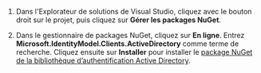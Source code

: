 1. Dans l'Explorateur de solutions de Visual Studio, cliquez avec le bouton droit sur le projet, puis cliquez sur **Gérer les packages NuGet**.

2. Dans le gestionnaire de packages NuGet, cliquez sur **En ligne**. Entrez **Microsoft.IdentityModel.Clients.ActiveDirectory** comme terme de recherche. Cliquez ensuite sur **Installer** pour installer le [package NuGet de la bibliothèque d’authentification Active Directory].

[package NuGet de la bibliothèque d’authentification Active Directory]: http://www.nuget.org/packages/Microsoft.IdentityModel.Clients.ActiveDirectory

<!---HONumber=Oct15_HO3-->